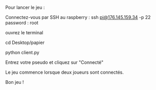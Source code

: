 Pour lancer le jeu :

Connectez-vous par SSH au raspberry : ssh pi@176.145.159.34 -p 22
password : root

ouvrez le terminal

cd Desktop/papier

python client.py

Entrez votre pseudo et cliquez sur "Connecté"

Le jeu commence lorsque deux joueurs sont connectés.

Bon jeu !
